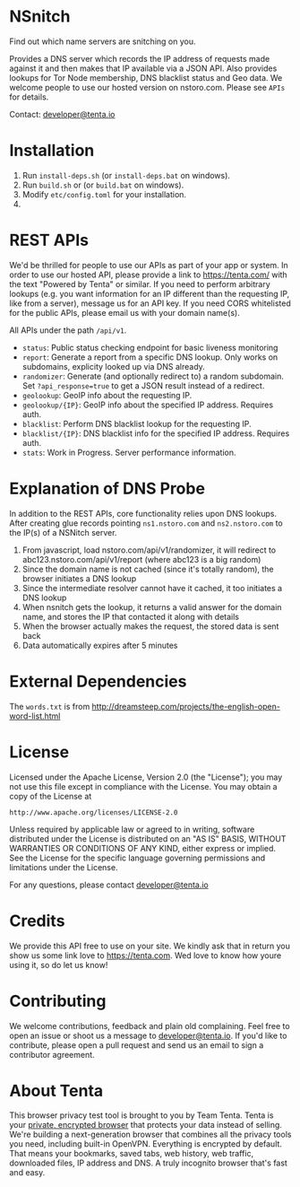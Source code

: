 NSnitch
=======

Find out which name servers are snitching on you.

Provides a DNS server which records the IP address of requests made against
it and then makes that IP available via a JSON API. Also provides lookups for
Tor Node membership, DNS blacklist status and Geo data. We welcome people to
use our hosted version on nstoro.com. Please see `APIs` for details.

Contact: developer@tenta.io

Installation
============

1. Run `install-deps.sh` (or `install-deps.bat` on windows).
1. Run `build.sh` or (or `build.bat` on windows).
1. Modify `etc/config.toml` for your installation.
1. 

REST APIs
=========

We'd be thrilled for people to use our APIs as part of your app or system. In order to use our hosted API, please provide
a link to https://tenta.com/ with the text "Powered by Tenta" or similar. If you need to perform arbitrary lookups (e.g.
you want information for an IP different than the requesting IP, like from a server), message us for an API key. If
you need CORS whitelisted for the public APIs, please email us with your domain name(s).

All APIs under the path `/api/v1`.

* `status`: Public status checking endpoint for basic liveness monitoring
* `report`: Generate a report from a specific DNS lookup. Only works on subdomains, explicity looked up via DNS already.
* `randomizer`: Generate (and optionally redirect to) a random subdomain. Set `?api_response=true` to get a JSON result
instead of a redirect.
* `geolookup`: GeoIP info about the requesting IP.
* `geolookup/{IP}`: GeoIP info about the specified IP address. Requires auth.
* `blacklist`: Perform DNS blacklist lookup for the requesting IP.
* `blacklist/{IP}`: DNS blacklist info for the specified IP address. Requires auth.
* `stats`: Work in Progress. Server performance information.

Explanation of DNS Probe
========================

In addition to the REST APIs, core functionality relies upon DNS lookups. After creating glue records pointing
`ns1.nstoro.com` and `ns2.nstoro.com` to the IP(s) of a NSNitch server.

1. From javascript, load nstoro.com/api/v1/randomizer, it will redirect to abc123.nstoro.com/api/v1/report (where abc123 is a big random)
1. Since the domain name is not cached (since it's totally random), the browser initiates a DNS lookup
1. Since the intermediate resolver cannot have it cached, it too initiates a DNS lookup
1. When nsnitch gets the lookup, it returns a valid answer for the domain name, and stores the IP that contacted it along with details
1. When the browser actually makes the request, the stored data is sent back
1. Data automatically expires after 5 minutes

External Dependencies
=====================

The `words.txt` is from http://dreamsteep.com/projects/the-english-open-word-list.html

License
=======

Licensed under the Apache License, Version 2.0 (the "License");
you may not use this file except in compliance with the License.
You may obtain a copy of the License at

    http://www.apache.org/licenses/LICENSE-2.0

Unless required by applicable law or agreed to in writing, software
distributed under the License is distributed on an "AS IS" BASIS,
WITHOUT WARRANTIES OR CONDITIONS OF ANY KIND, either express or implied.
See the License for the specific language governing permissions and
limitations under the License.

For any questions, please contact developer@tenta.io

Credits
=======

We provide this API free to use on your site. We kindly ask that in return you show us some link love to https://tenta.com. Wed love to know how youre using it, so do let us know!

Contributing
============

We welcome contributions, feedback and plain old complaining. Feel free to open
an issue or shoot us a message to developer@tenta.io. If you'd like to contribute,
please open a pull request and send us an email to sign a contributor agreement.

About Tenta
===========

This browser privacy test tool is brought to you by Team Tenta. Tenta is your [private, encrypted browser](https://tenta.com) that protects your data instead of selling. We're building a next-generation browser that combines all the privacy tools you need, including built-in OpenVPN. Everything is encrypted by default. That means your bookmarks, saved tabs, web history, web traffic, downloaded files, IP address and DNS. A truly incognito browser that's fast and easy.

